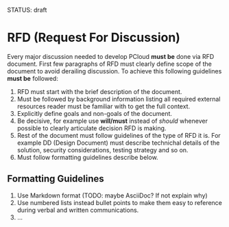 STATUS: draft

# RFD (Request For Discussion)
Every major discussion needed to develop PCloud **must be** done via RFD document. 
First few paragraphs of RFD must clearly define scope of the document to avoid derailing discussion. 
To achieve this following guidelines **must be** followed:
1. RFD must start with the brief description of the document.
2. Must be followed by background information listing all required external resources reader must be familiar with to get the full context.
3. Explicitly define goals and non-goals of the document.
4. Be decisive, for example use **will/must** instead of *should* whenever possible to clearly articulate decision RFD is making.
5. Rest of the document must follow guidelines of the type of RFD it is. For example DD (Design Document) must describe technichal details of the solution, security considerations, testing strategy and so on.
6. Must follow formatting guidelines describe below.

## Formatting Guidelines
1. Use Markdown format (TODO: maybe AsciiDoc? If not explain why)
2. Use numbered lists instead bullet points to make them easy to reference during verbal and written communications.
3. ...
